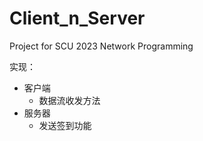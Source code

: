 # Client_n_Server
Project for SCU 2023 Network Programming

实现：
 - 客户端
    - 数据流收发方法
 - 服务器
    - 发送签到功能